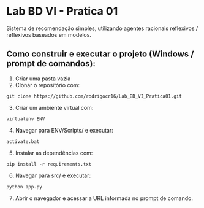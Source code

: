 # Lab BD VI - Pratica 01
Sistema de recomendação simples, utilizando agentes racionais reflexivos / reflexivos baseados em modelos.

## Como construir e executar o projeto (Windows / prompt de comandos):

1. Criar uma pasta vazia
2. Clonar o repositório com:
```
git clone https://github.com/rodrigocr16/Lab_BD_VI_Pratica01.git
```

3. Criar um ambiente virtual com:
```
virtualenv ENV
```
4. Navegar para ENV/Scripts/ e executar:
```
activate.bat
```
5. Instalar as dependências com:
```
pip install -r requirements.txt
```
6. Navegar para src/ e executar:
```
python app.py
```
7. Abrir o navegador e acessar a URL informada no prompt de comando.
